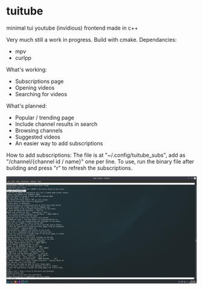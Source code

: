 # tuitube
minimal tui youtube (invidious) frontend made in c++

Very much still a work in progress. Build with cmake. Dependancies:
- mpv
- curlpp

What's working:
- Subscriptions page
- Opening videos
- Searching for videos

What's planned:
- Popular / trending page
- Include channel results in search
- Browsing channels
- Suggested videos
- An easier way to add subscriptions

How to add subscriptions:
The file is at "~/.config/tuitube_subs", add as "/channel/{channel id / name}" one per line. To use, run the binary file after building and press "r" to refresh the subscriptions.

![Screenshot](https://github.com/djt3/tuitube/blob/master/Screenshot_20200428_233430.png?raw=true)
